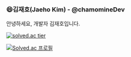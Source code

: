 ### 😄김재호(Jaeho Kim) - @chamomineDev
안녕하세요, 개발자 김재호입니다.
<a href="버튼을 눌렀을 때 이동할 링크" target="_blank">

[![solved.ac tier](http://mazassumnida.wtf/api/generate_badge?boj={chamominedev})](https://solved.ac/{chamominedev})
  
  
[![Solved.ac
프로필](http://mazassumnida.wtf/api/v2/generate_badge?boj={chamominedev})](https://solved.ac/{chamominedev})
